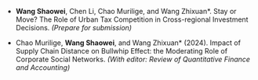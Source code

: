 
-   **Wang Shaowei**, Chen Li, Chao Murilige, and Wang Zhixuan*. Stay or Move? The Role of Urban Tax Competition in Cross-regional Investment Decisions. _(Prepare for submission)_
  
-  Chao Murilige, **Wang Shaowei**, and Wang Zhixuan* (2024). Impact of Supply Chain Distance on Bullwhip Effect: the Moderating Role of Corporate Social Networks. _(With editor: Review of Quantitative Finance and Accounting)_

